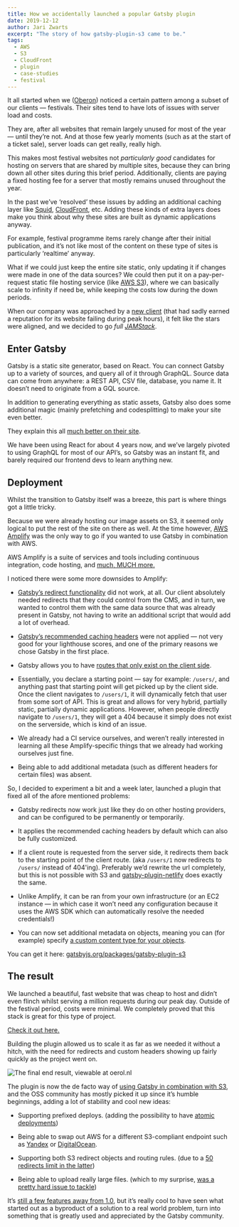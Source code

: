 ```yaml
---
title: How we accidentally launched a popular Gatsby plugin
date: 2019-12-12
author: Jari Zwarts
excerpt: "The story of how gatsby-plugin-s3 came to be."
tags:
  - AWS
  - S3
  - CloudFront
  - plugin
  - case-studies
  - festival
---
```


It all started when we ([Oberon](https://www.oberon.nl/)) noticed a certain pattern among a subset of our clients — festivals.
Their sites tend to have lots of issues with server load and costs.

They are, after all websites that remain largely unused for most of the year — until they’re not. And at those few yearly moments (such as at the start of a ticket sale), server loads can get really, really high.

This makes most festival websites not _particularly good_ candidates for hosting on servers that are shared by multiple sites, because they can bring down all other sites during this brief period.
Additionally, clients are paying a fixed hosting fee for a server that mostly remains unused throughout the year.

In the past we’ve ‘resolved’ these issues by adding an additional caching layer like [Squid](http://www.squid-cache.org/), [CloudFront](https://aws.amazon.com/cloudfront/), etc.
Adding these kinds of extra layers does make you think about why these sites are built as dynamic applications anyway.

For example, festival programme items rarely change after their initial publication, and it’s not like most of the content on these type of sites is particularly ‘realtime’ anyway.

What if we could just keep the entire site static, only updating it if changes were made in one of the data sources?
We could then put it on a pay-per-request static file hosting service (like [AWS S3](https://aws.amazon.com/s3/)), where we can basically scale to infinity if need be, while keeping the costs low during the down periods.

When our company was approached by a [new client](https://www.oerol.nl/en/) (that had sadly earned a reputation for its website failing during peak hours), it felt like the stars were aligned, and we decided to go _full [JAMStack](https://jamstack.wtf/)_.

## Enter Gatsby

Gatsby is a static site generator, based on React.
You can connect Gatsby up to a variety of sources, and query all of it through GraphQL.
Source data can come from anywhere: a REST API, CSV file, database, you name it. It doesn’t need to originate from a GQL source.

In addition to generating everything as static assets, Gatsby also does some additional magic (mainly prefetching and codesplitting) to make your site even better.

They explain this all [much better on their site](/).

We have been using React for about 4 years now, and we’ve largely pivoted to using GraphQL for most of our API’s, so Gatsby was an instant fit, and barely required our frontend devs to learn anything new.

## Deployment

Whilst the transition to Gatsby itself was a breeze, this part is where things got a little tricky.

Because we were already hosting our image assets on S3, it seemed only logical to put the rest of the site on there as well.
At the time however, [AWS Amplify](https://aws.amazon.com/amplify/faqs/) was the only way to go if you wanted to use Gatsby in combination with AWS.

AWS Amplify is a suite of services and tools including continuous integration, code hosting, and [much, MUCH more.](https://aws.amazon.com/amplify/faqs/)

I noticed there were some more downsides to Amplify:

- [Gatsby’s redirect functionality](/docs/actions/#createRedirect) did not work, at all.
  Our client absolutely needed redirects that they could control from the CMS, and in turn, we wanted to control them with the same data source that was already present in Gatsby, not having to write an additional script that would add a lot of overhead.

- [Gatsby’s recommended caching headers](/docs/caching/) were not applied — not very good for your lighthouse scores, and one of the primary reasons we chose Gatsby in the first place.

- Gatsby allows you to have [routes that only exist on the client side](/docs/building-apps-with-gatsby/#client-only-routes--user-authentication).

- Essentially, you declare a starting point — say for example: `/users/`, and anything past that starting point will get picked up by the client side. Once the client navigates to `/users/1`, it will dynamically fetch that user from some sort of API. This is great and allows for very hybrid, partially static, partially dynamic applications. However, when people directly navigate to `/users/1`, they will get a 404 because it simply does not exist on the serverside, which is kind of an issue.

- We already had a CI service ourselves, and weren’t really interested in learning all these Amplify-specific things that we already had working ourselves just fine.

- Being able to add additional metadata (such as different headers for certain files) was absent.

So, I decided to experiment a bit and a week later, launched a plugin that fixed all of the afore mentioned problems:

- Gatsby redirects now work just like they do on other hosting providers, and can be configured to be permanently or temporarily.

- It applies the recommended caching headers by default which can also be fully customized.

- If a client route is requested from the server side, it redirects them back to the starting point of the client route. (aka `/users/1` now redirects to `/users/` instead of 404'ing). Preferably we’d rewrite the url completely, but this is not possible with S3 and [gatsby-plugin-netlify](https://www.npmjs.com/package/gatsby-plugin-netlify) does exactly the same.

- Unlike Amplify, it can be ran from your own infrastructure (or an EC2 instance — in which case it won’t need any configuration because it uses the AWS SDK which can automatically resolve the needed credentials!)

- You can now set additional metadata on objects, meaning you can (for example) specify [a custom content type for your objects](https://github.com/jariz/gatsby-plugin-s3/blob/master/recipes/custom-content-type.md).

You can get it here:
[gatsbyjs.org/packages/gatsby-plugin-s3](/packages/gatsby-plugin-s3/?=plugin-s3)

## The result

We launched a beautiful, fast website that was cheap to host and didn’t even flinch whilst serving a million requests during our peak day. Outside of the festival period, costs were minimal. We completely proved that this stack is great for this type of project.

[Check it out here.](https://www.oerol.nl/en/)

Building the plugin allowed us to scale it as far as we needed it without a hitch, with the need for redirects and custom headers showing up fairly quickly as the project went on.

![The final end result, viewable at oerol.nl](oerol.png)

The plugin is now the de facto way of [using Gatsby in combination with S3](/docs/deploying-to-s3-cloudfront/), and the OSS community has mostly picked it up since it’s humble beginnings, adding a lot of stability and cool new ideas:

- Supporting prefixed deploys. (adding the possibility to have [atomic deployments](https://buddy.works/blog/introducing-atomic-deployments#what-are-atomic-deployments))

- Being able to swap out AWS for a different S3-compliant endpoint such as [Yandex](https://cloud.yandex.com/docs/storage/s3/) or [DigitalOcean](https://developers.digitalocean.com/documentation/spaces/).

- Supporting both S3 redirect objects and routing rules. (due to a [50 redirects limit in the latter](https://github.com/jariz/gatsby-plugin-s3#aws-s3-routing-rules-limit))

- Being able to upload really large files. (which to my surprise, [was a pretty hard issue to tackle](https://github.com/jariz/gatsby-plugin-s3/pull/58))

It’s [still a few features away from 1.0](https://github.com/jariz/gatsby-plugin-s3/issues?q=is%3Aopen+is%3Aissue+milestone%3A1.0), but it’s really cool to have seen what started out as a byproduct of a solution to a real world problem, turn into something that is greatly used and appreciated by the Gatsby community.

